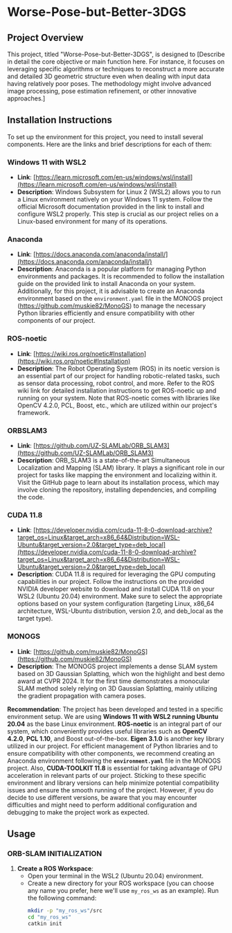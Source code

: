 # Worse-Pose-but-Better-3DGS

## Project Overview
This project, titled "Worse-Pose-but-Better-3DGS", is designed to [Describe in detail the core objective or main function here. For instance, it focuses on leveraging specific algorithms or techniques to reconstruct a more accurate and detailed 3D geometric structure even when dealing with input data having relatively poor poses. The methodology might involve advanced image processing, pose estimation refinement, or other innovative approaches.]

## Installation Instructions
To set up the environment for this project, you need to install several components. Here are the links and brief descriptions for each of them:

### Windows 11 with WSL2
- **Link**: [https://learn.microsoft.com/en-us/windows/wsl/install](https://learn.microsoft.com/en-us/windows/wsl/install)
- **Description**: Windows Subsystem for Linux 2 (WSL2) allows you to run a Linux environment natively on your Windows 11 system. Follow the official Microsoft documentation provided in the link to install and configure WSL2 properly. This step is crucial as our project relies on a Linux-based environment for many of its operations.

### Anaconda
- **Link**: [https://docs.anaconda.com/anaconda/install/](https://docs.anaconda.com/anaconda/install/)
- **Description**: Anaconda is a popular platform for managing Python environments and packages. It is recommended to follow the installation guide on the provided link to install Anaconda on your system. Additionally, for this project, it is advisable to create an Anaconda environment based on the `environment.yaml` file in the MONOGS project (https://github.com/muskie82/MonoGS) to manage the necessary Python libraries efficiently and ensure compatibility with other components of our project.

### ROS-noetic
- **Link**: [https://wiki.ros.org/noetic#Installation](https://wiki.ros.org/noetic#Installation)
- **Description**: The Robot Operating System (ROS) in its noetic version is an essential part of our project for handling robotic-related tasks, such as sensor data processing, robot control, and more. Refer to the ROS wiki link for detailed installation instructions to get ROS-noetic up and running on your system. Note that ROS-noetic comes with libraries like OpenCV 4.2.0, PCL, Boost, etc., which are utilized within our project's framework.

### ORBSLAM3
- **Link**: [https://github.com/UZ-SLAMLab/ORB_SLAM3](https://github.com/UZ-SLAMLab/ORB_SLAM3)
- **Description**: ORB_SLAM3 is a state-of-the-art Simultaneous Localization and Mapping (SLAM) library. It plays a significant role in our project for tasks like mapping the environment and localizing within it. Visit the GitHub page to learn about its installation process, which may involve cloning the repository, installing dependencies, and compiling the code.

### CUDA 11.8
- **Link**: [https://developer.nvidia.com/cuda-11-8-0-download-archive?target_os=Linux&target_arch=x86_64&Distribution=WSL-Ubuntu&target_version=2.0&target_type=deb_local](https://developer.nvidia.com/cuda-11-8-0-download-archive?target_os=Linux&target_arch=x86_64&Distribution=WSL-Ubuntu&target_version=2.0&target_type=deb_local)
- **Description**: CUDA 11.8 is required for leveraging the GPU computing capabilities in our project. Follow the instructions on the provided NVIDIA developer website to download and install CUDA 11.8 on your WSL2 (Ubuntu 20.04) environment. Make sure to select the appropriate options based on your system configuration (targeting Linux, x86_64 architecture, WSL-Ubuntu distribution, version 2.0, and deb_local as the target type).

### MONOGS
- **Link**: [https://github.com/muskie82/MonoGS](https://github.com/muskie82/MonoGS)
- **Description**: The MONOGS project implements a dense SLAM system based on 3D Gaussian Splatting, which won the highlight and best demo award at CVPR 2024. It for the first time demonstrates a monocular SLAM method solely relying on 3D Gaussian Splatting, mainly utilizing the gradient propagation with camera poses.

**Recommendation**: 
The project has been developed and tested in a specific environment setup. We are using **Windows 11 with WSL2 running Ubuntu 20.04** as the base Linux environment. **ROS-noetic** is an integral part of our system, which conveniently provides useful libraries such as **OpenCV 4.2.0**, **PCL 1.10**, and Boost out-of-the-box. **Eigen 3.1.0** is another key library utilized in our project. For efficient management of Python libraries and to ensure compatibility with other components, we recommend creating an Anaconda environment following the **`environment.yaml`** file in the MONOGS project. Also, **CUDA-TOOLKIT 11.8** is essential for taking advantage of GPU acceleration in relevant parts of our project. Sticking to these specific environment and library versions can help minimize potential compatibility issues and ensure the smooth running of the project. However, if you do decide to use different versions, be aware that you may encounter difficulties and might need to perform additional configuration and debugging to make the project work as expected.


## Usage
### ORB-SLAM INITIALIZATION
1. **Create a ROS Workspace**:
    - Open your terminal in the WSL2 (Ubuntu 20.04) environment.
    - Create a new directory for your ROS workspace (you can choose any name you prefer, here we'll use `my_ros_ws` as an example). Run the following command:
      ```bash
      mkdir -p "my_ros_ws"/src
      cd "my_ros_ws"
      catkin init
